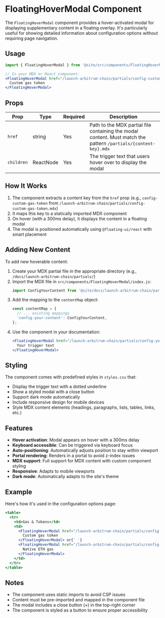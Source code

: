 # FloatingHoverModal Component

The `FloatingHoverModal` component provides a hover-activated modal for displaying supplementary content in a floating overlay. It's particularly useful for showing detailed information about configuration options without requiring page navigation.

## Usage

```jsx
import { FloatingHoverModal } from '@site/src/components/FloatingHoverModal';

// In your MDX or React component:
<FloatingHoverModal href="/launch-arbitrum-chain/partials/config-custom-gas-token.mdx">
  Custom gas token
</FloatingHoverModal>
```

## Props

| Prop | Type | Required | Description |
|------|------|----------|-------------|
| `href` | string | Yes | Path to the MDX partial file containing the modal content. Must match the pattern `/partials/{content-key}.mdx` |
| `children` | ReactNode | Yes | The trigger text that users hover over to display the modal |

## How It Works

1. The component extracts a content key from the `href` prop (e.g., `config-custom-gas-token` from `/launch-arbitrum-chain/partials/config-custom-gas-token.mdx`)
2. It maps this key to a statically imported MDX component
3. On hover (with a 300ms delay), it displays the content in a floating modal
4. The modal is positioned automatically using `@floating-ui/react` with smart placement

## Adding New Content

To add new hoverable content:

1. Create your MDX partial file in the appropriate directory (e.g., `/docs/launch-arbitrum-chain/partials/`)
2. Import the MDX file in `src/components/FloatingHoverModal/index.js`:
   ```javascript
   import ConfigYourContent from '@site/docs/launch-arbitrum-chain/partials/config-your-content.mdx';
   ```
3. Add the mapping to the `contentMap` object:
   ```javascript
   const contentMap = {
     // ... existing mappings
     'config-your-content': ConfigYourContent,
   };
   ```
4. Use the component in your documentation:
   ```jsx
   <FloatingHoverModal href="/launch-arbitrum-chain/partials/config-your-content.mdx">
     Your trigger text
   </FloatingHoverModal>
   ```

## Styling

The component comes with predefined styles in `styles.css` that:
- Display the trigger text with a dotted underline
- Show a styled modal with a close button
- Support dark mode automatically
- Include responsive design for mobile devices
- Style MDX content elements (headings, paragraphs, lists, tables, links, etc.)

## Features

- **Hover activation**: Modal appears on hover with a 300ms delay
- **Keyboard accessible**: Can be triggered via keyboard focus
- **Auto-positioning**: Automatically adjusts position to stay within viewport
- **Portal rendering**: Renders in a portal to avoid z-index issues
- **MDX support**: Full support for MDX content with custom component styling
- **Responsive**: Adapts to mobile viewports
- **Dark mode**: Automatically adapts to the site's theme

## Example

Here's how it's used in the configuration options page:

```jsx
<table>
  <tr>
    <td>Gas & Tokens</td>
    <td>
      <FloatingHoverModal href="/launch-arbitrum-chain/partials/config-custom-gas-token.mdx">
        Custom gas token
      </FloatingHoverModal> or{' '}
      <FloatingHoverModal href="/launch-arbitrum-chain/partials/config-native-eth.mdx">
        Native ETH gas
      </FloatingHoverModal>
    </td>
  </tr>
</table>
```

## Notes

- The component uses static imports to avoid CSP issues
- Content must be pre-imported and mapped in the component file
- The modal includes a close button (×) in the top-right corner
- The component is styled as a button to ensure proper accessibility
